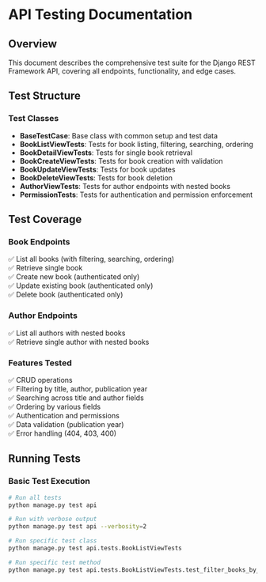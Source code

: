 # API Testing Documentation

## Overview
This document describes the comprehensive test suite for the Django REST Framework API, covering all endpoints, functionality, and edge cases.

## Test Structure

### Test Classes
- **BaseTestCase**: Base class with common setup and test data
- **BookListViewTests**: Tests for book listing, filtering, searching, ordering
- **BookDetailViewTests**: Tests for single book retrieval
- **BookCreateViewTests**: Tests for book creation with validation
- **BookUpdateViewTests**: Tests for book updates
- **BookDeleteViewTests**: Tests for book deletion
- **AuthorViewTests**: Tests for author endpoints with nested books
- **PermissionTests**: Tests for authentication and permission enforcement

## Test Coverage

### Book Endpoints
✅ List all books (with filtering, searching, ordering)  
✅ Retrieve single book  
✅ Create new book (authenticated only)  
✅ Update existing book (authenticated only)  
✅ Delete book (authenticated only)  

### Author Endpoints
✅ List all authors with nested books  
✅ Retrieve single author with nested books  

### Features Tested
✅ CRUD operations  
✅ Filtering by title, author, publication year  
✅ Searching across title and author fields  
✅ Ordering by various fields  
✅ Authentication and permissions  
✅ Data validation (publication year)  
✅ Error handling (404, 403, 400)  

## Running Tests

### Basic Test Execution
```bash
# Run all tests
python manage.py test api

# Run with verbose output
python manage.py test api --verbosity=2

# Run specific test class
python manage.py test api.tests.BookListViewTests

# Run specific test method
python manage.py test api.tests.BookListViewTests.test_filter_books_by_author_name
